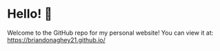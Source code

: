 # Hello! 👋

Welcome to the GitHub repo for my personal website! You can view it at: https://briandonaghey21.github.io/
